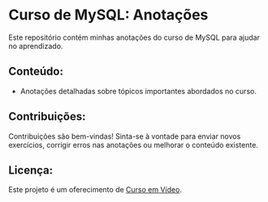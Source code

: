 # Curso de MySQL: Anotações

Este repositório contém minhas anotações do curso de MySQL para ajudar no aprendizado.

## Conteúdo:
- Anotações detalhadas sobre tópicos importantes abordados no curso.

## Contribuições:
Contribuições são bem-vindas! Sinta-se à vontade para enviar novos exercícios, corrigir erros nas anotações ou melhorar o conteúdo existente. 

## Licença:
Este projeto é um oferecimento de [Curso em Vídeo](https://www.cursoemvideo.com).

